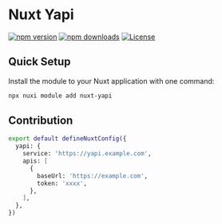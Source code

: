 # Nuxt Yapi

[![npm version][npm-version-src]][npm-version-href]
[![npm downloads][npm-downloads-src]][npm-downloads-href]
[![License][license-src]][license-href]

## Quick Setup

Install the module to your Nuxt application with one command:

```bash
npx nuxi module add nuxt-yapi
```

## Contribution

```bash
export default defineNuxtConfig({
  yapi: {
    service: 'https://yapi.example.com',
    apis: [
      {
        baseUrl: 'https://example.com',
        token: 'xxxx',
      },
    ],
  },
})
```

<!-- Badges -->
[npm-version-src]: https://img.shields.io/npm/v/my-module/latest.svg?style=flat&colorA=020420&colorB=00DC82
[npm-version-href]: https://npmjs.com/package/nuxt-yapi

[npm-downloads-src]: https://img.shields.io/npm/dm/my-module.svg?style=flat&colorA=020420&colorB=00DC82
[npm-downloads-href]: https://npm.chart.dev/nuxt-yapi

[license-src]: https://img.shields.io/npm/l/my-module.svg?style=flat&colorA=020420&colorB=00DC82
[license-href]: https://npmjs.com/package/nuxt-yapi
